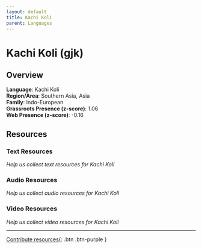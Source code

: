 ```yaml
---
layout: default
title: Kachi Koli
parent: Languages
---
```


# Kachi Koli (gjk)

## Overview

**Language**: Kachi Koli  
**Region/Area**: Southern Asia, Asia  
**Family**: Indo-European  
**Grassroots Presence (z-score)**: 1.06  
**Web Presence (z-score)**: -0.16  

## Resources

### Text Resources
*Help us collect text resources for Kachi Koli*

### Audio Resources
*Help us collect audio resources for Kachi Koli*

### Video Resources
*Help us collect video resources for Kachi Koli*

---

[Contribute resources](https://forms.office.com/e/1SfLJx3u1r){: .btn .btn-purple }
